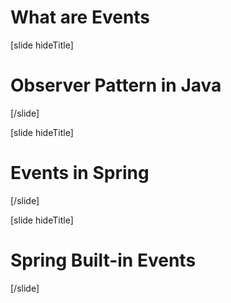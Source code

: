 # What are Events

[slide hideTitle]

# Observer Pattern in Java



[/slide]

[slide hideTitle]

# Events in Spring​



[/slide]

[slide hideTitle]

# Spring​ Built-in Events



[/slide]
